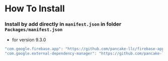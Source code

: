 # How To Install

### Install by add directly in `manifest.json` in folder `Packages/manifest.json`

+ for version 9.3.0
```csharp
"com.google.firebase.app": "https://github.com/pancake-llc/firebase-app.git?path=Assets/_Root#9.3.0",
"com.google.external-dependency-manager": "https://github.com/pancake-llc/external-dependency-manager.git?path=Assets/_Root#1.2.172",
```
